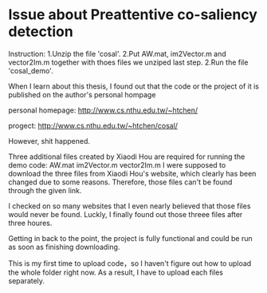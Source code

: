 # Issue about Preattentive co-saliency detection

Instruction:
1.Unzip the file 'cosal'.
2.Put AW.mat, im2Vector.m and vector2Im.m together with thoes files we unziped last step.
2.Run the file 'cosal_demo'.





When I learn about this thesis, I found out that the code or the project of it is published on the author's personal hompage


personal homepage:
http://www.cs.nthu.edu.tw/~htchen/

progect:
http://www.cs.nthu.edu.tw/~htchen/cosal/


However, shit happened. 

Three additional files created by  Xiaodi Hou are required for running the demo code:
    AW.mat
    im2Vector.m
    vector2Im.m
I were supposed to download the three files from Xiaodi Hou's website, which clearly has been changed due to some reasons. Therefore, those files can't be found through the given link.

I checked on so many websites that I even nearly believed that those files would never be found. Luckly, I finally found out those threee files after three houres. 


Getting in back to the point, the project is fully functional and could be run as soon as finishing downloading. 

This is my first time to upload code，so I haven't figure out how to upload the whole folder right now. As a result, I have to upload each files separately. 
